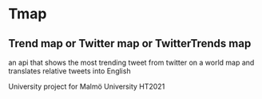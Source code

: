 # Tmap
## Trend map or Twitter map or TwitterTrends map
an api that shows the most trending tweet from twitter on a world map
and translates relative tweets into English

University project for Malmö University HT2021
